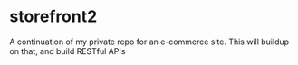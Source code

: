 # storefront2
A continuation of my private repo for an e-commerce site. This will buildup on that, and build RESTful APIs
